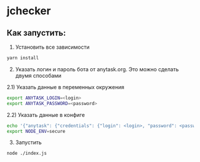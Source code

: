 # jchecker

## Как запустить:

1) Установить все зависимости

```bash
yarn install
```

2) Указать логин и пароль бота от anytask.org. Это можно сделать двумя способами

2.1) Указать данные в переменных окружения

```bash
export ANYTASK_LOGIN=<login>
export ANYTASK_PASSWORD=<password>
```

2.2) Указать данные в конфиге

```bash
echo '{"anytask": {"credentials": {"login": <login>, "password": <password>}}}' > ./config/secure.json
export NODE_ENV=secure
```

3) Запустить

```bash
node ./index.js
```
